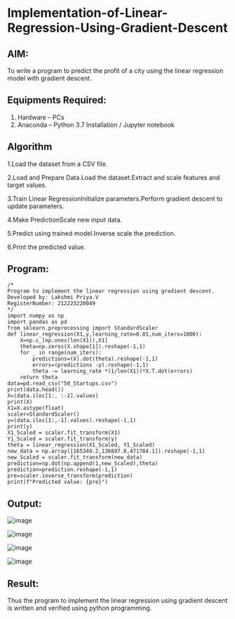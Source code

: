 # Implementation-of-Linear-Regression-Using-Gradient-Descent

## AIM:
To write a program to predict the profit of a city using the linear regression model with gradient descent.

## Equipments Required:
1. Hardware – PCs
2. Anaconda – Python 3.7 Installation / Jupyter notebook

## Algorithm
1.Load the dataset from a CSV file.

2.Load and Prepare Data.Load the dataset.Extract and scale features and target values.

3.Train Linear RegressionInitialize parameters.Perform gradient descent to update parameters.

4.Make PredictionScale new input data.

5.Predict using trained model.Inverse scale the prediction.

6.Print the predicted value.

## Program:
```
/*
Program to implement the linear regression using gradient descent.
Developed by: Lakshmi Priya.V
RegisterNumber: 212223220049 
*/
import numpy as np
import pandas as pd
from sklearn.preprocessing import StandardScaler
def linear_regression(X1,y,learning_rate=0.01,num_iters=1000):
    X=np.c_[np.ones(len(X1)),X1]
    theta=np.zeros(X.shape[1]).reshape(-1,1)
    for _ in range(num_iters):
        predictions=(X).dot(theta).reshape(-1,1)
        errors=(predictions -y).reshape(-1,1)
        theta -= learning_rate *(1/len(X1))*X.T.dot(errors)
    return theta
data=pd.read_csv("50_Startups.csv")
print(data.head())
X=(data.iloc[1:, :-2].values)
print(X)
X1=X.astype(float)
scaler=StandardScaler()
y=(data.iloc[1:,-1].values).reshape(-1,1)
print(y)
X1_Scaled = scaler.fit_transform(X1)
Y1_Scaled = scaler.fit_transform(y)
theta = linear_regression(X1_Scaled, Y1_Scaled)
new_data = np.array([165349.2,136897.8,471784.1]).reshape(-1,1)
new_Scaled = scaler.fit_transform(new_data)
prediction=np.dot(np.append(1,new_Scaled),theta)
prediction=prediction.reshape(-1,1)
pre=scaler.inverse_transform(prediction)
print(f"Predicted value: {pre}")
```

## Output:
![image](https://github.com/user-attachments/assets/58e81f5f-6ff6-4218-979d-62de612278a4)

![image](https://github.com/user-attachments/assets/f1ea942f-304d-4283-903e-14248d25e3c0)

![image](https://github.com/user-attachments/assets/b5672110-eedf-425a-b852-23a34613449c)

![image](https://github.com/user-attachments/assets/48462c1d-1851-4709-9cff-45110bccb866)

## Result:
Thus the program to implement the linear regression using gradient descent is written and verified using python programming.
